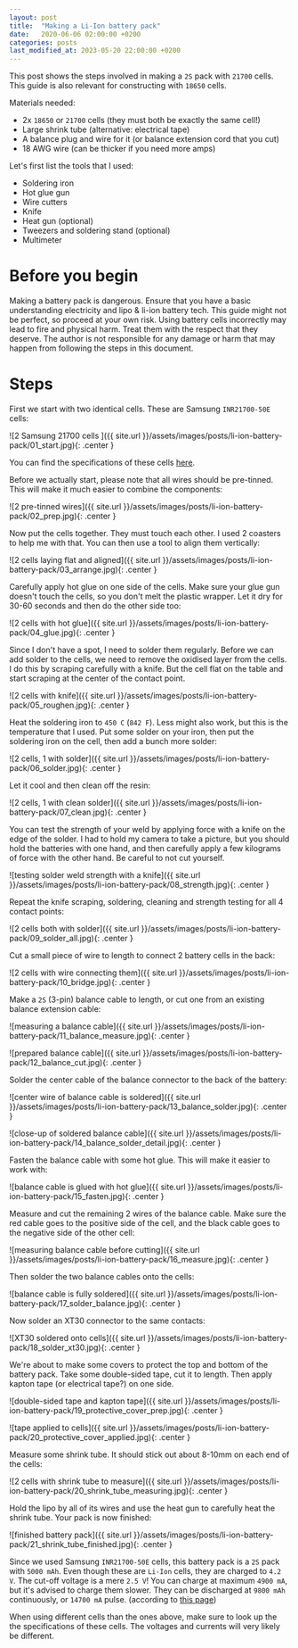 ```yaml
---
layout: post
title:  "Making a Li-Ion battery pack"
date:   2020-06-06 02:00:00 +0200
categories: posts
last_modified_at: 2023-05-20 22:00:00 +0200
---
```


This post shows the steps involved in making a `2S` pack with `21700` cells.
This guide is also relevant for constructing with `18650` cells.

<!--more-->

Materials needed:
- 2x `18650` or `21700` cells (they must both be exactly the same cell!)
- Large shrink tube (alternative: electrical tape)
- A balance plug and wire for it (or balance extension cord that you cut)
- 18 AWG wire (can be thicker if you need more amps)

Let's first list the tools that I used:

- Soldering iron
- Hot glue gun
- Wire cutters
- Knife
- Heat gun (optional)
- Tweezers and soldering stand (optional)
- Multimeter

# Before you begin

Making a battery pack is dangerous. Ensure that you have a basic understanding electricity and lipo & li-ion battery tech.
This guide might not be perfect, so proceed at your own risk.
Using battery cells incorrectly may lead to fire and physical harm. Treat them with the respect that they deserve.
The author is not responsible for any damage or harm that may happen from following the steps in this document.

# Steps

First we start with two identical cells. These are Samsung `INR21700-50E` cells:

![2 Samsung 21700 cells ]({{ site.url }}/assets/images/posts/li-ion-battery-pack/01_start.jpg){: .center }

You can find the specifications of these cells [here](https://lygte-info.dk/review/batteries2012/Samsung%20INR21700-50E%205000mAh%20(Cyan)%20UK.html).

Before we actually start, please note that all wires should be pre-tinned.
This will make it much easier to combine the components:

![2 pre-tinned wires]({{ site.url }}/assets/images/posts/li-ion-battery-pack/02_prep.jpg){: .center }

Now put the cells together. They must touch each other. I used 2 coasters to help me with that.
You can then use a tool to align them vertically:

![2 cells laying flat and aligned]({{ site.url }}/assets/images/posts/li-ion-battery-pack/03_arrange.jpg){: .center }

Carefully apply hot glue on one side of the cells. Make sure your glue gun doesn't touch the cells,
so you don't melt the plastic wrapper. Let it dry for 30-60 seconds and then do the other side too:

![2 cells with hot glue]({{ site.url }}/assets/images/posts/li-ion-battery-pack/04_glue.jpg){: .center }

Since I don't have a spot, I need to solder them regularly.
Before we can add solder to the cells, we need to remove the oxidised layer from the cells.
I do this by scraping carefully with a knife. But the cell flat on the table and start scraping at
the center of the contact point.

![2 cells with knife]({{ site.url }}/assets/images/posts/li-ion-battery-pack/05_roughen.jpg){: .center }

Heat the soldering iron to `450 C` (`842 F`). Less might also work, but this is the temperature that I used.
Put some solder on your iron, then put the soldering iron on the cell, then add a bunch more solder:

![2 cells, 1 with solder]({{ site.url }}/assets/images/posts/li-ion-battery-pack/06_solder.jpg){: .center }

Let it cool and then clean off the resin:

![2 cells, 1 with clean solder]({{ site.url }}/assets/images/posts/li-ion-battery-pack/07_clean.jpg){: .center }

You can test the strength of your weld by applying force with a knife on the edge of the solder.
I had to hold my camera to take a picture, but you should hold the batteries with one hand, and then carefully
apply a few kilograms of force with the other hand. Be careful to not cut yourself.

![testing solder weld strength with a knife]({{ site.url }}/assets/images/posts/li-ion-battery-pack/08_strength.jpg){: .center }

Repeat the knife scraping, soldering, cleaning and strength testing for all 4 contact points:

![2 cells both with solder]({{ site.url }}/assets/images/posts/li-ion-battery-pack/09_solder_all.jpg){: .center }

Cut a small piece of wire to length to connect 2 battery cells in the back:

![2 cells with wire connecting them]({{ site.url }}/assets/images/posts/li-ion-battery-pack/10_bridge.jpg){: .center }

Make a `2S` (3-pin) balance cable to length, or cut one from an existing balance extension cable:

![measuring a balance cable]({{ site.url }}/assets/images/posts/li-ion-battery-pack/11_balance_measure.jpg){: .center }

![prepared balance cable]({{ site.url }}/assets/images/posts/li-ion-battery-pack/12_balance_cut.jpg){: .center }

Solder the center cable of the balance connector to the back of the battery:

![center wire of balance cable is soldered]({{ site.url }}/assets/images/posts/li-ion-battery-pack/13_balance_solder.jpg){: .center }

![close-up of soldered balance cable]({{ site.url }}/assets/images/posts/li-ion-battery-pack/14_balance_solder_detail.jpg){: .center }

Fasten the balance cable with some hot glue. This will make it easier to work with:

![balance cable is glued with hot glue]({{ site.url }}/assets/images/posts/li-ion-battery-pack/15_fasten.jpg){: .center }

Measure and cut the remaining 2 wires of the balance cable. Make sure the red cable goes
to the positive side of the cell, and the black cable goes to the negative side of the other cell:

![measuring balance cable before cutting]({{ site.url }}/assets/images/posts/li-ion-battery-pack/16_measure.jpg){: .center }

Then solder the two balance cables onto the cells:

![balance cable is fully soldered]({{ site.url }}/assets/images/posts/li-ion-battery-pack/17_solder_balance.jpg){: .center }

Now solder an XT30 connector to the same contacts:

![XT30 soldered onto cells]({{ site.url }}/assets/images/posts/li-ion-battery-pack/18_solder_xt30.jpg){: .center }

We're about to make some covers to protect the top and bottom of the battery pack.
Take some double-sided tape, cut it to length. Then apply kapton tape (or electrical tape?) on one side.

![double-sided tape and kapton tape]({{ site.url }}/assets/images/posts/li-ion-battery-pack/19_protective_cover_prep.jpg){: .center }

![tape applied to cells]({{ site.url }}/assets/images/posts/li-ion-battery-pack/20_protective_cover_applied.jpg){: .center }

Measure some shrink tube. It should stick out about 8-10mm on each end of the cells:

![2 cells with shrink tube to measure]({{ site.url }}/assets/images/posts/li-ion-battery-pack/20_shrink_tube_measuring.jpg){: .center }

Hold the lipo by all of its wires and use the heat gun to carefully heat the shrink tube.
Your pack is now finished:

![finished battery pack]({{ site.url }}/assets/images/posts/li-ion-battery-pack/21_shrink_tube_finished.jpg){: .center }

Since we used Samsung `INR21700-50E` cells, this battery pack is a `2S` pack with `5000 mAh`. Even though these are `Li-Ion` cells, they are charged to `4.2 V`. The cut-off voltage is a mere `2.5 V`! You can charge at maximum `4900 mA`, but it's advised to charge them slower. They can be discharged at `9800 mAh` continuously, or `14700 mA` pulse. (according to [this page](https://lygte-info.dk/review/batteries2012/Samsung%20INR21700-50E%205000mAh%20(Cyan)%20UK.html))

When using different cells than the ones above, make sure to look up the the specifications of these cells.
The voltages and currents will very likely be different.

